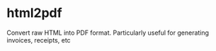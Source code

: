 # html2pdf
Convert raw HTML into PDF format. Particularly useful for generating invoices, receipts, etc
